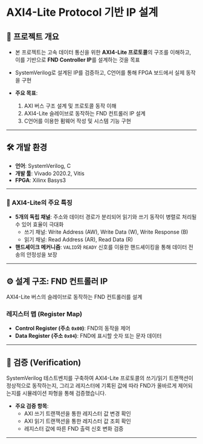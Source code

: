 # AXI4-Lite Protocol 기반 IP 설계

## 📝 프로젝트 개요

- 본 프로젝트는 고속 데이터 통신을 위한 **AXI4-Lite 프로토콜**의 구조를 이해하고, 이를 기반으로 **FND Controller IP**를 설계하는 것을 목표 
- SystemVerilog로 설계된 IP를 검증하고, C언어를 통해 FPGA 보드에서 실제 동작을 구현

- **주요 목표**:
  1. AXI 버스 구조 설계 및 프로토콜 동작 이해 
  2. AXI4-Lite 슬레이브로 동작하는 FND 컨트롤러 IP 설계 
  3. C언어를 이용한 펌웨어 작성 및 시스템 기능 구현 

---

## 🛠️ 개발 환경

- **언어**: SystemVerilog, C 
- **개발 툴**: Vivado 2020.2, Vitis 
- **FPGA**: Xilinx Basys3 

---

### 📖 AXI4-Lite의 주요 특징

- **5개의 독립 채널**: 주소와 데이터 경로가 분리되어 읽기와 쓰기 동작이 병렬로 처리될 수 있어 효율이 극대화
  - 쓰기 채널: Write Address (AW), Write Data (W), Write Response (B) 
  - 읽기 채널: Read Address (AR), Read Data (R) 
- **핸드셰이크 메커니즘**: `VALID`와 `READY` 신호를 이용한 핸드셰이킹을 통해 데이터 전송의 안정성을 보장 
---

## ⚙️ 설계 구조: FND 컨트롤러 IP

AXI4-Lite 버스의 슬레이브로 동작하는 FND 컨트롤러를 설계

### 레지스터 맵 (Register Map)

- **Control Register (주소 `0x00`)**: FND의 동작을 제어 
- **Data Register (주소 `0x04`)**: FND에 표시할 숫자 또는 문자 데이터

---

## 🔬 검증 (Verification)

SystemVerilog 테스트벤치를 구축하여 AXI4-Lite 프로토콜의 쓰기/읽기 트랜잭션이 정상적으로 동작하는지, 그리고 레지스터에 기록된 값에 따라 FND가 올바르게 제어되는지를 시뮬레이션 파형을 통해 검증했습니다.

- **주요 검증 항목**:
  - AXI 쓰기 트랜잭션을 통한 레지스터 값 변경 확인
  - AXI 읽기 트랜잭션을 통한 레지스터 값 조회 확인
  - 레지스터 값에 따른 FND 출력 신호 변화 검증

---
